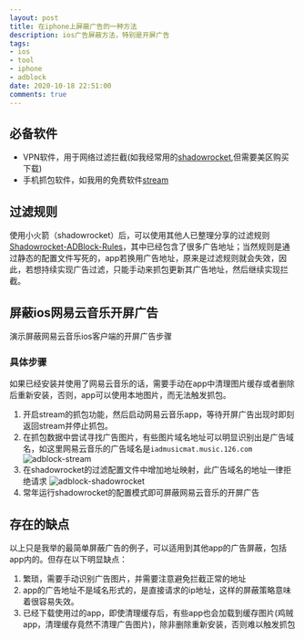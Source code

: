 ```yaml
---
layout: post
title: 在iphone上屏蔽广告的一种方法
description: ios广告屏蔽方法，特别是开屏广告
tags:
- ios
- tool
- iphone
- adblock
date: 2020-10-18 22:51:00
comments: true
---
```


## 必备软件
- VPN软件，用于网络过滤拦截(如我经常用的[shadowrocket](https://apps.apple.com/us/app/shadowrocket/id932747118),但需要美区购买下载)
- 手机抓包软件，如我用的免费软件[stream](https://apps.apple.com/cn/app/stream/id1312141691)

## 过滤规则
使用小火箭（shadowrocket）后，可以使用其他人已整理分享的过滤规则[Shadowrocket-ADBlock-Rules](https://github.com/h2y/Shadowrocket-ADBlock-Rules)，其中已经包含了很多广告地址；当然规则是通过静态的配置文件写死的，app若换用广告地址，原来是过滤规则就会失效，因此，若想持续实现广告过滤，只能手动来抓包更新其广告地址，然后继续实现拦截。

## 屏蔽ios网易云音乐开屏广告
演示屏蔽网易云音乐ios客户端的开屏广告步骤
### 具体步骤
如果已经安装并使用了网易云音乐的话，需要手动在app中清理图片缓存或者删除后重新安装，否则，app可以使用本地图片，而无法触发抓包。
1. 开启stream的抓包功能，然后启动网易云音乐app，等待开屏广告出现时即刻返回stream并停止抓包。
2. 在抓包数据中尝试寻找广告图片，有些图片域名地址可以明显识别出是广告域名，如这里网易云音乐的广告域名是`iadmusicmat.music.126.com`
   ![adblock-stream](/img/tools/adblock-stream.jpg)
3. 在shadowrocket的过滤配置文件中增加地址映射，此广告域名的地址一律拒绝请求
   ![adblock-shadowrocket](/img/tools/adblock-shadowrocket.jpg)
4. 常年运行shadowrocket的配置模式即可屏蔽网易云音乐的开屏广告

## 存在的缺点
以上只是我举的最简单屏蔽广告的例子，可以适用到其他app的广告屏蔽，包括app内的。但存在以下明显缺点：
1. 繁琐，需要手动识别广告图片，并需要注意避免拦截正常的地址
2. app的广告地址不是域名形式的，是直接请求的ip地址，这样的屏蔽策略意味着很容易失效。
3. 已经下载使用过的app，即使清理缓存后，有些app也会加载到缓存图片(鸡贼app，清理缓存竟然不清理广告图片)，除非删除重新安装，否则难以触发抓包